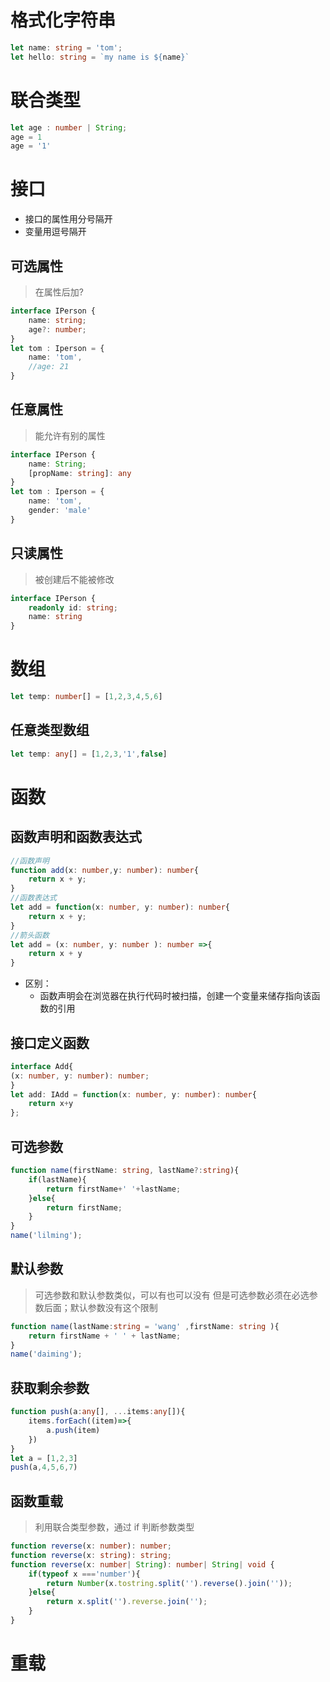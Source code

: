 # 格式化字符串
```typescript
let name: string = 'tom';
let hello: string = `my name is ${name}`
```
# 联合类型
```typescript
let age : number | String;
age = 1
age = '1'
```
# 接口
- 接口的属性用分号隔开
- 变量用逗号隔开
## 可选属性
> 在属性后加?
```typescript
interface IPerson {
	name: string;
	age?: number;
}
let tom : Iperson = {
	name: 'tom',
	//age: 21
}
```
## 任意属性
> 能允许有别的属性
```typescript
interface IPerson {
	name: String;
	[propName: string]: any
}
let tom : Iperson = {
	name: 'tom',
	gender: 'male'
}
```
## 只读属性
> 被创建后不能被修改
```typescript
interface IPerson {
	readonly id: string;
	name: string 
}
```
# 数组
```typescript
let temp: number[] = [1,2,3,4,5,6]
```
## 任意类型数组
```typescript
let temp: any[] = [1,2,3,'1',false]
```
# 函数
## 函数声明和函数表达式
```typescript
//函数声明
function add(x: number,y: number): number{
	return x + y;
}
//函数表达式
let add = function(x: number, y: number): number{
	return x + y;
}
//箭头函数
let add = (x: number, y: number ): number =>{
	return x + y
}
```
- 区别：
	- 函数声明会在浏览器在执行代码时被扫描，创建一个变量来储存指向该函数的引用
## 接口定义函数
```typescript
interface Add{
(x: number, y: number): number;
}
let add: IAdd = function(x: number, y: number): number{
	return x+y
};
```
## 可选参数
```typescript
function name(firstName: string, lastName?:string){
	if(lastName){
		return firstName+' '+lastName;
	}else{
		return firstName;
	}
}
name('lilming');
```
## 默认参数
> 可选参数和默认参数类似，可以有也可以没有
> 但是可选参数必须在必选参数后面；默认参数没有这个限制
```typescript
function name(lastName:string = 'wang' ,firstName: string ){
	return firstName + ' ' + lastName;
}
name('daiming');
```
## 获取剩余参数
```typescript
function push(a:any[], ...items:any[]){
	items.forEach((item)=>{
		a.push(item)
	})
}
let a = [1,2,3]
push(a,4,5,6,7)
```
## 函数重载
> 利用联合类型参数，通过 if 判断参数类型
```typescript
function reverse(x: number): number;
function reverse(x: string): string;
function reverse(x: number| String): number| String| void {
	if(typeof x ==='number'){
		return Number(x.tostring.split('').reverse().join(''));
	}else{
		return x.split('').reverse.join('');
	}
}
```
# 重载
